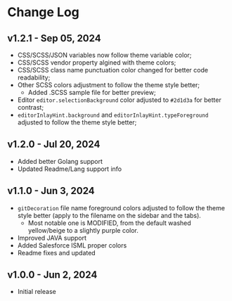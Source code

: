 <!-- Check [Keep a Changelog](http://keepachangelog.com/) for recommendations on how to structure this file. -->

# Change Log

## v1.2.1 - Sep 05, 2024

- CSS/SCSS/JSON variables now follow theme variable color;
- CSS/SCSS vendor property algined with theme colors;
- CSS/SCSS class name punctuation color changed for better code readability;
- Other SCSS colors adjustment to follow the theme style better;
  - Added .SCSS sample file for better preview;
- Editor `editor.selectionBackground` color adjusted to `#2d1d3a` for better contrast;
- `editorInlayHint.background` and `editorInlayHint.typeForeground` adjusted to follow the theme style better;

## v1.2.0 - Jul 20, 2024

- Added better Golang support
- Updated Readme/Lang support info

## v1.1.0 - Jun 3, 2024

- `gitDecoration` file name foreground colors adjusted to follow the theme style better (apply to the filename on the sidebar and the tabs).
  - Most notable one is MODIFIED, from the default washed yellow/beige to a slightly purple color.
- Improved JAVA support
- Added Salesforce ISML proper colors
- Readme fixes and updated

## v1.0.0 - Jun 2, 2024

- Initial release
